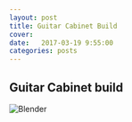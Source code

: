 ```yaml
---
layout: post
title: Guitar Cabinet Build
cover: 
date:   2017-03-19 9:55:00
categories: posts
---
```


## Guitar Cabinet build


![Blender](/flex/images/Ampstain2.jpg) 

